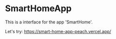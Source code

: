 # SmartHomeApp

This is a interface for the app 'SmartHome'.

Let's try: https://smart-home-app-peach.vercel.app/
